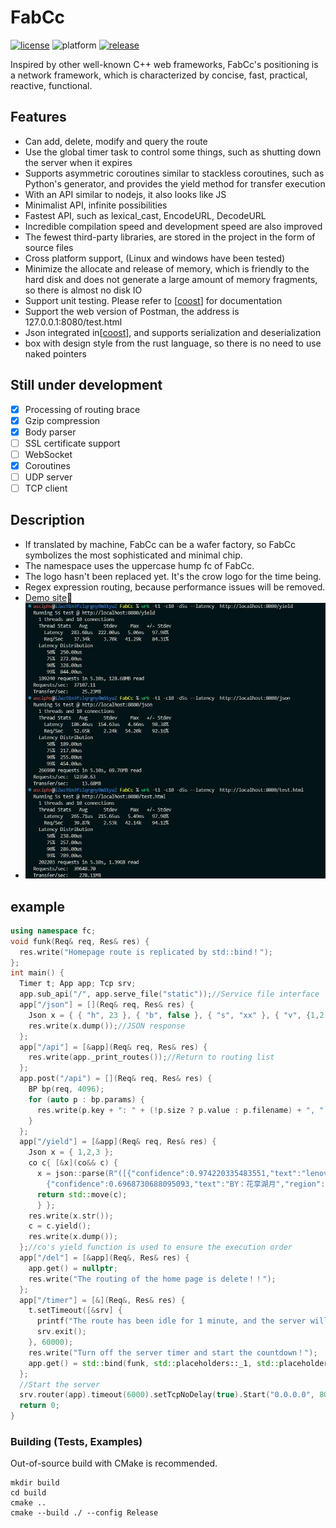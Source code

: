 # FabCc
[![license][license-badge]][license-link]
![platform][supported-platforms-badge]
[![release][release-badge]][release-link]

[license-badge]: https://img.shields.io/badge/License-AGPL%20v3-gold.svg
[license-link]: LICENSE
[supported-platforms-badge]: https://img.shields.io/badge/platform-Win32%20|%20GNU/Linux%20|%20macOS%20|%20FreeBSD%20-maroon
[release-badge]: https://img.shields.io/github/release/asciphx/FabCc.svg?style=flat-square
[release-link]: https://github.com/asciphx/FabCc/releases
Inspired by other well-known C++ web frameworks, FabCc's positioning is a network framework, which is characterized by concise, fast, practical, reactive, functional.
## Features
- Can add, delete, modify and query the route
- Use the global timer task to control some things, such as shutting down the server when it expires
- Supports asymmetric coroutines similar to stackless coroutines, such as Python's generator, and provides the yield method for transfer execution
- With an API similar to nodejs, it also looks like JS
- Minimalist API, infinite possibilities
- Fastest API, such as lexical_cast, EncodeURL, DecodeURL
- Incredible compilation speed and development speed are also improved
- The fewest third-party libraries, are stored in the project in the form of source files
- Cross platform support, (Linux and windows have been tested)
- Minimize the allocate and release of memory, which is friendly to the hard disk and does not generate a large amount of memory fragments, so there is almost no disk IO
- Support unit testing. Please refer to [[coost](https://coostdocs.github.io/cn/co/unitest/)] for documentation
- Support the web version of Postman, the address is 127.0.0.1:8080/test.html
- Json integrated in[[coost](https://coostdocs.github.io/cn/co/json/)], and supports serialization and deserialization
- box with design style from the rust language, so there is no need to use naked pointers

## Still under development
- [x] Processing of routing brace
- [x] Gzip compression
- [x] Body parser
- [ ] SSL certificate support
- [ ] WebSocket
- [x] Coroutines
- [ ] UDP server
- [ ] TCP client

## Description
- If translated by machine, FabCc can be a wafer factory, so FabCc symbolizes the most sophisticated and minimal chip.
- The namespace uses the uppercase hump fc of FabCc.
- The logo hasn't been replaced yet. It's the crow logo for the time being.
- Regex expression routing, because performance issues will be removed.
- [Demo site](http://8.129.58.72:8080/)🚀
- ![test](./test.jpg)

## example
```c++
using namespace fc;
void funk(Req& req, Res& res) {
  res.write("Homepage route is replicated by std::bind！");
};
int main() {
  Timer t; App app; Tcp srv;
  app.sub_api("/", app.serve_file("static"));//Service file interface
  app["/json"] = [](Req& req, Res& res) {
	Json x = { { "h", 23 }, { "b", false }, { "s", "xx" }, { "v", {1,2,3} }, { "o", {{"xx", 0}} } };
	res.write(x.dump());//JSON response
  };
  app["/api"] = [&app](Req& req, Res& res) {
	res.write(app._print_routes());//Return to routing list
  };
  app.post("/api") = [](Req& req, Res& res) {
	BP bp(req, 4096);
	for (auto p : bp.params) {
	  res.write(p.key + ": " + (!p.size ? p.value : p.filename) + ", ");
	}
  };
  app["/yield"] = [&app](Req& req, Res& res) {
	Json x = { 1,2,3 };
	co c{ [&x](co&& c) {
	  x = json::parse(R"([{"confidence":0.974220335483551,"text":"lenovo联想","region":[[191,80],[672,80],[672,148],[191,148]]},
		{"confidence":0.6968730688095093,"text":"BY：花享湖月","region":[[250,866],[332,866],[332,885],[250,885]]}])");
	  return std::move(c);
	  } };
	res.write(x.str());
	c = c.yield();
	res.write(x.dump());
  };//co's yield function is used to ensure the execution order
  app["/del"] = [&app](Req&, Res& res) {
	app.get() = nullptr;
	res.write("The routing of the home page is delete！！");
  };
  app["/timer"] = [&](Req&, Res& res) {
	t.setTimeout([&srv] {
	  printf("The route has been idle for 1 minute, and the server will shut down automatically！！");
	  srv.exit();
	}, 60000);
	res.write("Turn off the server timer and start the countdown！");
	app.get() = std::bind(funk, std::placeholders::_1, std::placeholders::_2);
  };
  //Start the server
  srv.router(app).timeout(6000).setTcpNoDelay(true).Start("0.0.0.0", 8080);
  return 0;
}
```

### Building (Tests, Examples)
Out-of-source build with CMake is recommended.
```
mkdir build
cd build
cmake ..
cmake --build ./ --config Release
```
